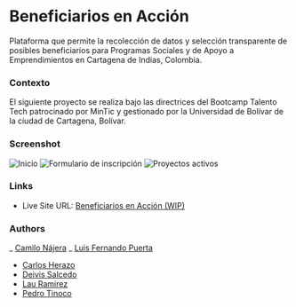 
# Beneficiarios en Acción

Plataforma que permite la recolección de datos y selección transparente de posibles beneficiarios para Programas Sociales y de Apoyo a Emprendimientos en Cartagena de Indias, Colombia.



### Contexto
El siguiente proyecto se realiza bajo las directrices del Bootcamp Talento Tech patrocinado por MinTic y gestionado por la Universidad de Bolívar de la ciudad de Cartagena, Bolívar.
### Screenshot

![Inicio]()
![Formulario de inscripción]()
![Proyectos activos]()

### Links

- Live Site URL: [Beneficiarios en Acción (WIP)]()


### Authors

_ [Camilo Nájera](https://github.com/kirakiba)
_ [Luis Fernando Puerta](https://github.com/OctoberDesigner)
- [Carlos Herazo](https://github.com/CarlosHerazo)
- [Deivis Salcedo](https://github.com/Stinc0-sys)
- [Lau Ramirez](https://github.com/Lauramirez0320)
- [Pedro Tinoco](https://github.com/ptinocogarcia)
